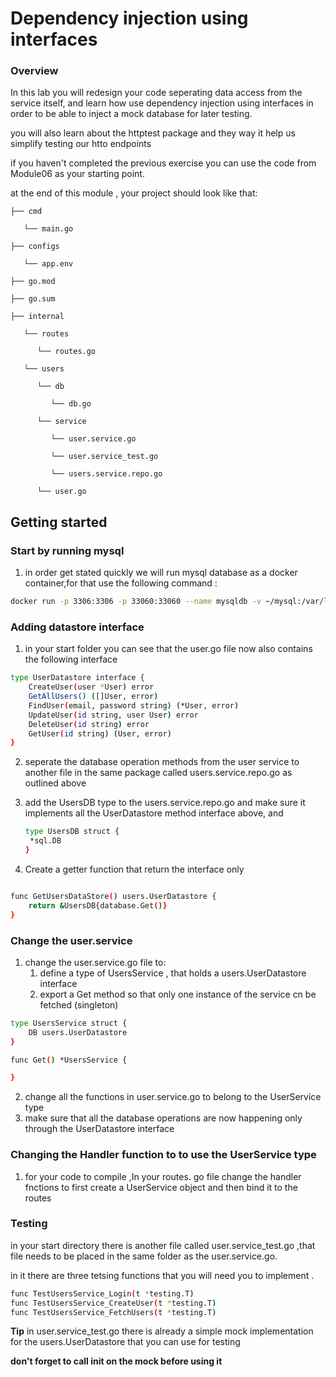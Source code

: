 # Dependency injection using interfaces

### Overview

In this lab you will redesign your code seperating data access from the service itself, and learn how use  dependency injection using interfaces in order to be able to inject a mock database for later testing.

you will also learn about the httptest package and they way it help us simplify testing our htto endpoints

if you haven't completed the previous exercise you can use the code from Module06 as your starting point. 

at the end of this module , your project should look like that:

```
├── cmd

   └── main.go

├── configs

   └── app.env

├── go.mod

├── go.sum

├── internal

   └── routes

      └── routes.go

   └── users

​      └── db

​         └── db.go

​      └── service

​         └── user.service.go

​         └── user.service_test.go

​         └── users.service.repo.go

​      └── user.go
```

## Getting started 

### Start by running mysql 

1. in order get stated quickly we will run mysql database as a docker container,for that use the following command :

```bash
docker run -p 3306:3306 -p 33060:33060 --name mysqldb -v ~/mysql:/var/lib/mysql -e MYSQL_ROOT_PASSWORD=pass -d mysql

```

### Adding datastore interface

1. in your start folder you can see that the user.go file now also contains the following interface 

```bash
type UserDatastore interface {
	CreateUser(user *User) error
	GetAllUsers() ([]User, error)
	FindUser(email, password string) (*User, error)
	UpdateUser(id string, user User) error
	DeleteUser(id string) error
	GetUser(id string) (User, error)
}
```

2. seperate the database operation methods from the user service to another file in the same package called  users.service.repo.go as outlined above

3. add the UsersDB type to the users.service.repo.go and make sure it implements all the UserDatastore method interface above, and 

   ```bash
   type UsersDB struct {
   	*sql.DB
   }
   ```

4. Create a getter function that return the interface only 

```bash

func GetUsersDataStore() users.UserDatastore {
	return &UsersDB{database.Get()}
}
```

### Change the user.service 

1. change the user.service.go file to:
   1. define a type of  UsersService , that holds a users.UserDatastore interface
   2.  export a Get method so that only one instance of the service cn be fetched (singleton)

```bash
type UsersService struct {
	DB users.UserDatastore
}

func Get() *UsersService {

}
```

2. change all the functions in user.service.go to belong to the UserService type
3. make sure that all the database operations are now happening only through the UserDatastore interface

### Changing the Handler function to to use the UserService type

1. for your code to compile ,In  your routes. go file change the handler fnctions to first create a UserService object and then bind it to the routes


### Testing 

in your start directory there is another file called user.service_test.go ,that file needs to be placed in the same folder as the user.service.go.

 in it there are three tetsing functions that you will need you to implement .

```bash
func TestUsersService_Login(t *testing.T) 
func TestUsersService_CreateUser(t *testing.T)
func TestUsersService_FetchUsers(t *testing.T)
```

**Tip** in user.service_test.go there is already a simple mock implementation for the users.UserDatastore that you can use for testing

**don't forget to call init on the mock before using it**

